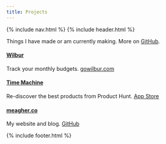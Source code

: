 ```yaml
---
title: Projects
---
```


{% include nav.html %}
{% include header.html %}

Things I have made or am currently making. More on [GitHub](https://github.com/tmm/).

#### [Wilbur](https://gowilbur.com)

Track your monthly budgets. [gowilbur.com](https://gowilbur.com)

#### [Time Machine](https://itunes.apple.com/us/app/product-hunt-time-machine/id956311358)

Re-discover the best products from Product Hunt. [App Store](https://itunes.apple.com/us/app/product-hunt-time-machine/id956311358)

#### [meagher.co](https://github.com/tmm/tmm.github.io)

My website and blog. [GitHub](https://github.com/tmm/tmm.github.io)

{% include footer.html %}